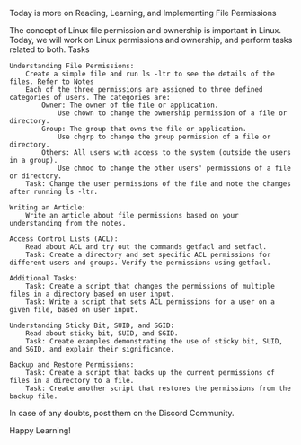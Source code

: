 Today is more on Reading, Learning, and Implementing File Permissions

The concept of Linux file permission and ownership is important in Linux. Today, we will work on Linux permissions and ownership, and perform tasks related to both.
Tasks

    Understanding File Permissions:
        Create a simple file and run ls -ltr to see the details of the files. Refer to Notes
        Each of the three permissions are assigned to three defined categories of users. The categories are:
            Owner: The owner of the file or application.
                Use chown to change the ownership permission of a file or directory.
            Group: The group that owns the file or application.
                Use chgrp to change the group permission of a file or directory.
            Others: All users with access to the system (outside the users in a group).
                Use chmod to change the other users' permissions of a file or directory.
        Task: Change the user permissions of the file and note the changes after running ls -ltr.

    Writing an Article:
        Write an article about file permissions based on your understanding from the notes.

    Access Control Lists (ACL):
        Read about ACL and try out the commands getfacl and setfacl.
        Task: Create a directory and set specific ACL permissions for different users and groups. Verify the permissions using getfacl.

    Additional Tasks:
        Task: Create a script that changes the permissions of multiple files in a directory based on user input.
        Task: Write a script that sets ACL permissions for a user on a given file, based on user input.

    Understanding Sticky Bit, SUID, and SGID:
        Read about sticky bit, SUID, and SGID.
        Task: Create examples demonstrating the use of sticky bit, SUID, and SGID, and explain their significance.

    Backup and Restore Permissions:
        Task: Create a script that backs up the current permissions of files in a directory to a file.
        Task: Create another script that restores the permissions from the backup file.

In case of any doubts, post them on the Discord Community.

Happy Learning!
